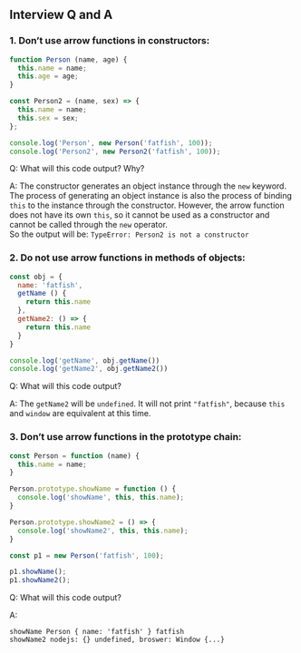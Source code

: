 ## Interview Q and A

### 1. Don’t use arrow functions in constructors:

```js
function Person (name, age) {
  this.name = name;
  this.age = age;
}

const Person2 = (name, sex) => {
  this.name = name;
  this.sex = sex;
};

console.log('Person', new Person('fatfish', 100));
console.log('Person2', new Person2('fatfish', 100));
```

Q: What will this code output? Why?

A:
The constructor generates an object instance through the `new` keyword. The process of generating an object instance is also the process of binding `this` to the instance through the constructor. However, the arrow function does not have its own `this`, so it cannot be used as a constructor and cannot be called through the `new` operator.  
So the output will be: `TypeError: Person2 is not a constructor`

### 2. Do not use arrow functions in methods of objects:
```js
const obj = {
  name: 'fatfish',
  getName () {
    return this.name
  },
  getName2: () => {
    return this.name
  }
}

console.log('getName', obj.getName())
console.log('getName2', obj.getName2())
```

Q: What will this code output?

A: The `getName2` will be `undefined`. It will not print `"fatfish"`, because `this` and `window` are equivalent at this time.

### 3. Don’t use arrow functions in the prototype chain:

```js
const Person = function (name) {
  this.name = name;
}

Person.prototype.showName = function () {
  console.log('showName', this, this.name);
}

Person.prototype.showName2 = () => {
  console.log('showName2', this, this.name);
}

const p1 = new Person('fatfish', 100);

p1.showName();
p1.showName2();
```
Q: What will this code output?

A:
```
showName Person { name: 'fatfish' } fatfish
showName2 nodejs: {} undefined, broswer: Window {...}
```
